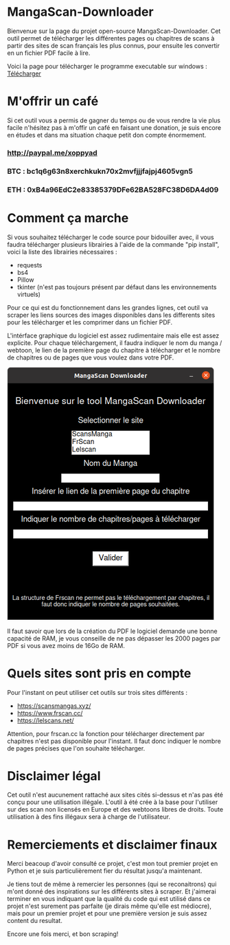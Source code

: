 # MangaScan-Downloader
Bienvenue sur la page du projet open-source MangaScan-Downloader. 
Cet outil permet de télécharger les différentes pages ou chapitres de scans à partir des sites de scan français les plus connus, pour ensuite les convertir en un fichier PDF facile à lire.

Voici la page pour télécharger le programme executable sur windows : [Télécharger](https://github.com/Xoppy/MangaScan-Downloader/releases)


# M'offrir un café
Si cet outil vous a permis de gagner du temps ou de vous rendre la vie plus facile n'hésitez pas à m'offir un café en faisant une donation, je suis encore en études et dans ma situation chaque petit don compte énormement.

### http://paypal.me/xoppyad
### BTC : bc1q6g63n8xerchkukn70x2mvfjjjfajpj4605vgn5
### ETH : 0xB4a96EdC2e83385379DFe62BA528FC38D6DA4d09

# Comment ça marche
Si vous souhaitez télécharger le code source pour bidouiller avec, il vous faudra télécharger plusieurs librairies à l'aide de la commande "pip install", voici la liste des librairies nécessaires :
- requests
- bs4
- Pillow
- tkinter (n'est pas toujours présent par défaut dans les environnements virtuels)

Pour ce qui est du fonctionnement dans les grandes lignes, cet outil va scraper les liens sources des images disponibles dans les differents sites pour les télécharger et les comprimer dans un fichier PDF.

L'intérface graphique du logiciel est assez rudimentaire mais elle est assez explicite. Pour chaque téléchargement, il faudra indiquer le nom du manga / webtoon, le lien de la première page du chapitre à télécharger et le nombre de chapitres ou de pages que vous voulez dans votre PDF.

![alt text](https://github.com/Xoppy/MangaScan-Downloader/blob/main/MangaScan-Downloader-GUI.png)

Il faut savoir que lors de la création du PDF le logiciel demande une bonne capacité de RAM, je vous conseille de ne pas dépasser les 2000 pages par PDF si vous avez moins de 16Go de RAM.

# Quels sites sont pris en compte
Pour l'instant on peut utiliser cet outils sur trois sites différents : 
- https://scansmangas.xyz/
- https://www.frscan.cc/
- https://lelscans.net/

Attention, pour frscan.cc la fonction pour télécharger directement par chapitres n'est pas disponible pour l'instant. Il faut donc indiquer le nombre de pages précises que l'on souhaite télécharger.

# Disclaimer légal
Cet outil n'est aucunement rattaché aux sites cités si-dessus et n'as pas été conçu pour une utilisation illégale. L'outil à été crée à la base pour l'utiliser sur des scan non licensés en Europe et des webtoons libres de droits. Toute utilisation à des fins illégaux sera à charge de l'utilisateur.

# Remerciements et disclaimer finaux
Merci beacoup d'avoir consulté ce projet, c'est mon tout premier projet en Python et je suis particulièrement fier du résultat jusqu'a maintenant. 

Je tiens tout de même à remercier les personnes (qui se reconaitrons) qui m'ont donné des inspirations sur les différents sites à scraper. Et j'aimerai terminer en vous indiquant que la qualité du code qui est utilisé dans ce projet n'est surement pas parfaite (je dirais même qu'elle est médiocre), mais pour un premier projet et pour une première version je suis assez content du resultat. 

Encore une fois merci, et bon scraping!
